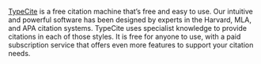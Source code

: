 <a href="https://www.typecite.com" >TypeCite</a> is a free citation machine that’s free and easy to use. Our intuitive and powerful software has been designed by experts in the Harvard, MLA, and APA citation systems. TypeCite uses specialist knowledge to provide citations in each of those styles. It is free for anyone to use, with a paid subscription service that offers even more features to support your citation needs.
